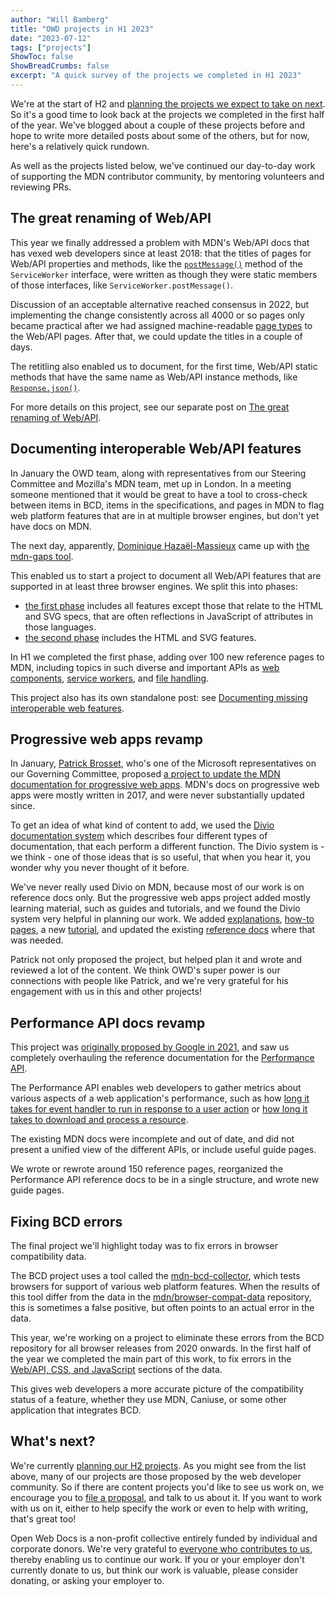```yaml
---
author: "Will Bamberg"
title: "OWD projects in H1 2023"
date: "2023-07-12"
tags: ["projects"]
ShowToc: false
ShowBreadCrumbs: false
excerpt: "A quick survey of the projects we completed in H1 2023"
---
```


We're at the start of H2 and [planning the projects we expect to take on next](https://github.com/openwebdocs/project/issues/171). So it's a good time to look back at the projects we completed in the first half of the year. We've blogged about a couple of these projects before and hope to write more detailed posts about some of the others, but for now, here's a relatively quick rundown.

As well as the projects listed below, we've continued our day-to-day work of supporting the MDN contributor community, by mentoring volunteers and reviewing PRs.

## The great renaming of Web/API

This year we finally addressed a problem with MDN's Web/API docs that has vexed web developers since at least 2018: that the titles of pages for Web/API properties and methods, like the [`postMessage()`](https://developer.mozilla.org/en-US/docs/Web/API/ServiceWorker/postMessage) method of the `ServiceWorker` interface, were written as though they were static members of those interfaces, like `ServiceWorker.postMessage()`.

Discussion of an acceptable alternative reached consensus in 2022, but implementing the change consistently across all 4000 or so pages only became practical after we had assigned machine-readable [page types](https://github.com/openwebdocs/project/issues/91) to the Web/API pages. After that, we could update the titles in a couple of days.

The retitling also enabled us to document, for the first time, Web/API static methods that have the same name as Web/API instance methods, like [`Response.json()`](https://developer.mozilla.org/en-US/docs/Web/API/Response/json_static).

For more details on this project, see our separate post on [The great renaming of Web/API](https://openwebdocs.org/content/posts/web-api-page-titles/).

## Documenting interoperable Web/API features

In January the OWD team, along with representatives from our Steering Committee and Mozilla's MDN team, met up in London. In a meeting someone mentioned that it would be great to have a tool to cross-check between items in BCD, items in the specifications, and pages in MDN to flag web platform features that are in at multiple browser engines, but don't yet have docs on MDN.

The next day, apparently, [Dominique Hazaël-Massieux](https://www.w3.org/People/Dom/) came up with [the mdn-gaps tool](https://dontcallmedom.github.io/mdn-gaps/).

This enabled us to start a project to document all Web/API features that are supported in at least three browser engines. We split this into phases:

- [the first phase](https://github.com/openwebdocs/project/issues/152) includes all features except those that relate to the HTML and SVG specs, that are often reflections in JavaScript of attributes in those languages.
- [the second phase](https://github.com/openwebdocs/project/issues/153) includes the HTML and SVG features.

In H1 we completed the first phase, adding over 100 new reference pages to MDN, including topics in such diverse and important APIs as [web components](https://github.com/mdn/content/pull/25649), [service workers](https://github.com/mdn/content/pull/24494), and [file handling](https://github.com/mdn/content/pull/25621).

This project also has its own standalone post: see [Documenting missing interoperable web features](http://localhost:8080/content/posts/complete-interop-features/).

## Progressive web apps revamp

In January, [Patrick Brosset](https://patrickbrosset.com/), who's one of the Microsoft representatives on our Governing Committee, proposed [a project to update the MDN documentation for progressive web apps](https://github.com/mdn/mdn/issues/280). MDN's docs on progressive web apps were mostly written in 2017, and were never substantially updated since.

To get an idea of what kind of content to add, we used the [Divio documentation system](https://documentation.divio.com/) which describes four different types of documentation, that each perform a different function. The Divio system is - we think - one of those ideas that is so useful, that when you hear it, you wonder why you never thought of it before.

We've never really used Divio on MDN, because most of our work is on reference docs only. But the progressive web apps project added mostly learning material, such as guides and tutorials, and we found the Divio system very helpful in planning our work. We added [explanations](https://developer.mozilla.org/en-US/docs/Web/Progressive_web_apps/Guides), [how-to pages](https://developer.mozilla.org/en-US/docs/Web/Progressive_web_apps/How_to), a new [tutorial](https://developer.mozilla.org/en-US/docs/Web/Progressive_web_apps/Tutorials/CycleTracker), and updated the existing [reference docs](https://developer.mozilla.org/en-US/docs/Web/Progressive_web_apps/Reference) where that was needed.

Patrick not only proposed the project, but helped plan it and wrote and reviewed a lot of the content. We think OWD's super power is our connections with people like Patrick, and we're very grateful for his engagement with us in this and other projects!

## Performance API docs revamp

This project was [originally proposed by Google in 2021](https://github.com/openwebdocs/project/issues/62), and saw us completely overhauling the reference documentation for the [Performance API](https://developer.mozilla.org/en-US/docs/Web/API/Performance_API).

The Performance API enables web developers to gather metrics about various aspects of a web application's performance, such as how [long it takes for event handler to run in response to a user action](https://developer.mozilla.org/en-US/docs/Web/API/PerformanceEventTiming) or [how long it takes to download and process a resource](https://developer.mozilla.org/en-US/docs/Web/API/Performance_API/Resource_timing).

The existing MDN docs were incomplete and out of date, and did not present a unified view of the different APIs, or include useful guide pages.

We wrote or rewrote around 150 reference pages, reorganized the Performance API reference docs to be in a single structure, and wrote new guide pages.

## Fixing BCD errors

The final project we'll highlight today was to fix errors in browser compatibility data.

The BCD project uses a tool called the [mdn-bcd-collector](https://mdn-bcd-collector.gooborg.com/), which tests browsers for support of various web platform features. When the results of this tool differ from the data in the [mdn/browser-compat-data](https://github.com/mdn/browser-compat-data) repository, this is sometimes a false positive, but often points to an actual error in the data.

This year, we're working on a project to eliminate these errors from the BCD repository for all browser releases from 2020 onwards. In the first half of the year we completed the main part of this work, to fix errors in the [Web/API, CSS, and JavaScript](https://github.com/openwebdocs/project/issues/85) sections of the data.

This gives web developers a more accurate picture of the compatibility status of a feature, whether they use MDN, Caniuse, or some other application that integrates BCD.

## What's next?

We're currently [planning our H2 projects](https://github.com/openwebdocs/project/issues/171). As you might see from the list above, many of our projects are those proposed by the web developer community. So if there are content projects you'd like to see us work on, we encourage you to [file a proposal](https://github.com/openwebdocs/project/issues/new?assignees=&labels=not+ready&projects=&template=owd-project.yml), and talk to us about it. If you want to work with us on it, either to help specify the work or even to help with writing, that's great too!

Open Web Docs is a non-profit collective entirely funded by individual and corporate donors. We're very grateful to [everyone who contributes to us](https://opencollective.com/open-web-docs), thereby enabling us to continue our work. If you or your employer don't currently donate to us, but think our work is valuable, please consider donating, or asking your employer to.
